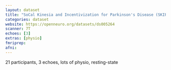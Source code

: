 ```yaml
---
layout: dataset
title: "SoCal Kinesia and Incentivization for Parkinson's Disease (SKIP): Ultra-High Field Functional Connectivity"
categories: dataset
website: https://openneuro.org/datasets/ds005264
scanner: 7T
echoes: [3]
extras: [physio]
fmriprep:
afni:
---
```


21 participants, 3 echoes, lots of physio, resting-state
